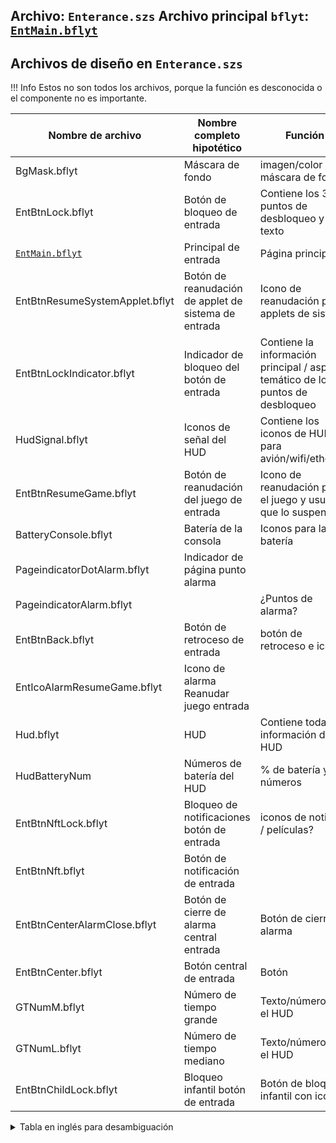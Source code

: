 **Archivo:** `Enterance.szs`
**Archivo principal `bflyt`:** [`EntMain.bflyt`](EntMain.bflyt.md)
---

## Archivos de diseño en `Enterance.szs`

<!-- prettier-ignore -->
!!! Info
    Estos no son todos los archivos, porque la función es desconocida o el componente no es importante.

| Nombre de archivo       			   | Nombre completo hipotético 		   | Función                                                           |
| ------------------------------------ | ------------------------------------- | ------------------------------------------------------------------ |
| BgMask.bflyt						   | Máscara de fondo			 		   | imagen/color de máscara de fondo									|
| EntBtnLock.bflyt		  			   | Botón de bloqueo de entrada		   | Contiene los 3 puntos de desbloqueo y texto					 		|
| [`EntMain.bflyt`](EntMain.bflyt.md)  | Principal de entrada				   | Página principal 													|
| EntBtnResumeSystemApplet.bflyt	   | Botón de reanudación de applet de sistema de entrada | Icono de reanudación para applets de sistema			|
| EntBtnLockIndicator.bflyt			   | Indicador de bloqueo del botón de entrada | Contiene la información principal / aspecto temático de los 3 puntos de desbloqueo |
| HudSignal.bflyt					   | Iconos de señal del HUD			   | Contiene los iconos de HUD para avión/wifi/ethernet 				| 
| EntBtnResumeGame.bflyt			   | Botón de reanudación del juego de entrada | Icono de reanudación para el juego y usuario que lo suspendió		|
| BatteryConsole.bflyt			       | Batería de la consola 			   | Iconos para la batería 											|
| PageindicatorDotAlarm.bflyt 		   | Indicador de página punto alarma	   | 			 														|
| PageindicatorAlarm.bflyt			   |									   | ¿Puntos de alarma?												|
| EntBtnBack.bflyt                     | Botón de retroceso de entrada 	   | botón de retroceso e icono 										|
| EntIcoAlarmResumeGame.bflyt          | Icono de alarma Reanudar juego entrada |					 												|
| Hud.bflyt                            | HUD 								   | Contiene toda la información del HUD								|
| HudBatteryNum 					   | Números de batería del HUD 		   | % de batería y números 											|
| EntBtnNftLock.bflyt 				   | Bloqueo de notificaciones botón de entrada | iconos de noticias / películas?									|
| EntBtnNft.bflyt 					   | Botón de notificación de entrada 	   | 																	|
| EntBtnCenterAlarmClose.bflyt 		   | Botón de cierre de alarma central entrada | Botón de cierre de alarma 										|
| EntBtnCenter.bflyt 				   | Botón central de entrada 			   | Botón 															|
| GTNumM.bflyt 						   | Número de tiempo grande 			   | Texto/número en el HUD											|
| GTNumL.bflyt 						   | Número de tiempo mediano 			   | Texto/número en el HUD 											|
| EntBtnChildLock.bflyt 			   | Bloqueo infantil botón de entrada	   | Botón de bloqueo infantil con iconos								|

<details>
  <summary>Tabla en inglés para desambiguación</summary>
  
 
| Filename       					   | Hypothetical full name 			   | Function                                                           |
| ------------------------------------ | ------------------------------------- | ------------------------------------------------------------------ |
| BgMask.bflyt						   | BackGround Mask		 		 	   | background mask image/color										|
| EntBtnLock.bflyt		  			   | Enter Button Lock					   | Contains the 3 unlock dots & text							 		|
| [`EntMain.bflyt`](EntMain.bflyt.md)  | Enterance Main						   | Main Page 															|
| EntBtnResumeSystemApplet.bflyt	   | Enterance Resume System Applet Button | Resume Icon for system applets										|
| EntBtnLockIndicator.bflyt			   | Enterance Button Lock	indicator	   | Contains the main information/themable aspect of the 3 unlock dots |
| HudSignal.bflyt					   | Hud Signal icons 					   | Contains the Hud icons for plane/wifi/ethernet						| 
| EntBtnResumeGame.bflyt			   | Enterance Button Resume Game 		   | Resume for Game Icon & user who suspended 							|
| BatteryConsole.bflyt			       | Console Battery 					   | Icons for the battery 												|
| PageindicatorDotAlarm.bflyt 		   | Page indicator Dot Alarm 			   | 			 														|
| PageindicatorAlarm.bflyt			   |									   | Alarm dots?														|
| EntBtnBack.bflyt                     | Enterance Button Back 				   | back button & icon 												|
| EntIcoAlarmResumeGame.bflyt          | Enterance Icon Alarm Resume Game 	   |					 												|
| Hud.bflyt                            | Hud 								   | Contains all the HUD information									|
| HudBatteryNum 					   | Hud Battery Numbers 				   | battery % & Numbers 												|
| EntBtnNftLock.bflyt 				   | Enterance Button Notification Lock    | news/ movie icons?													|
| EntBtnNft.bflyt 					   | Enterance Button Notification 		   | 																	|
| EntBtnCenterAlarmClose.bflyt 		   | Enterance Button Close Alarm 		   | Close Alarm Button 												|
| EntBtnCenter.bflyt 				   | Enterance Button 					   | Button 															|
| GTNumM.bflyt 						   | G Time Number Medium 				   | Number text/icon in the hud										|
| GTNumL.bflyt 						   | G Time Number Large  				   | Number text/icon in the hud 										|
| EntBtnChildLock.bflyt 			   | Enterance Button Child Lock		   | Child Lock Button with icons 										|


  
</details>

